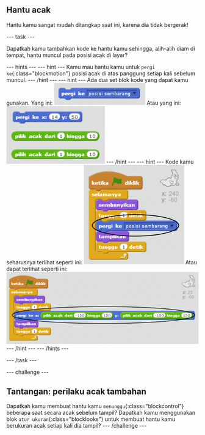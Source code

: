 ## Hantu acak

Hantu kamu sangat mudah ditangkap saat ini, karena dia tidak bergerak!

\--- task \---

Dapatkah kamu tambahkan kode ke hantu kamu sehingga, alih-alih diam di tempat, hantu muncul pada posisi acak di layar?

\--- hints \--- \--- hint \--- Kamu mau hantu kamu untuk `pergi ke`{:class="blockmotion"} posisi acak di atas panggung setiap kali sebelum muncul. \--- /hint \--- \--- hint \--- Ada dua set blok kode yang dapat kamu gunakan. Yang ini: ![screenshot](images/ghost-random-blocks-1.png) Atau yang ini: ![screenshot](images/ghost-random-blocks-2.png) \--- /hint \--- \--- hint \--- Kode kamu seharusnya terlihat seperti ini: ![screenshot](images/ghost-random-code-1.png) Atau dapat terlihat seperti ini: ![screenshot](images/ghost-random-code-2.png) \--- /hint \--- \--- /hints \---

\--- /task \---

\--- challenge \---

## Tantangan: perilaku acak tambahan

Dapatkah kamu membuat hantu kamu `menunggu`{:class="blockcontrol"} beberapa saat secara acak sebelum tampil? Dapatkah kamu menggunakan blok `atur ukuran`{:class="blocklooks"} untuk membuat hantu kamu berukuran acak setiap kali dia tampil? \--- /challenge \---